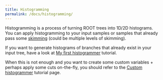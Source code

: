 ```yaml
---
title: Histogramming
permalink: /docs/histogramming/
---
```


Histogramming is a process of turning ROOT trees into 1D/2D histograms. You can apply histogramming to your input samples or samples that already pass some [skimming]({{site.baseurl}}/docs/skimming/) (could be multiple levels of skimming).

If you want to generate histograms of branches that already exist in your input tree, have a look at [My first histogrammer]({{site.baseurl}}/docs/my_first_histogrammer/) tutorial.

When this is not enough and you want to create some custom variables + perhaps apply some cuts on-the-fly, you should refer to the [Custom histogrammer]({{site.baseurl}}/docs/custom_histogrammer/) tutorial page.

